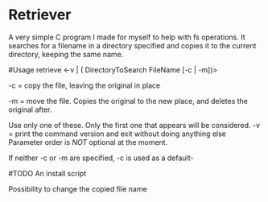 # Retriever
A very simple C program I made for myself to help with fs operations. It searches for a filename in a directory specified and copies it to the current directory, keeping the same name.

#Usage
  retrieve <-v | ( DirectoryToSearch FileName [-c | -m])>
  
  -c = copy the file, leaving the original in place
  
  -m = move the file. Copies the original to the new place, and deletes the original after.
  
  Use only one of these. Only the first one that appears will be considered. 
  -v = print the command version and exit without doing anything else
  Parameter order is *NOT* optional at the moment. 
  
  If neither -c or -m are specified, -c is used as a default-
  
#TODO
  An install script
  
  Possibility to change the copied file name

